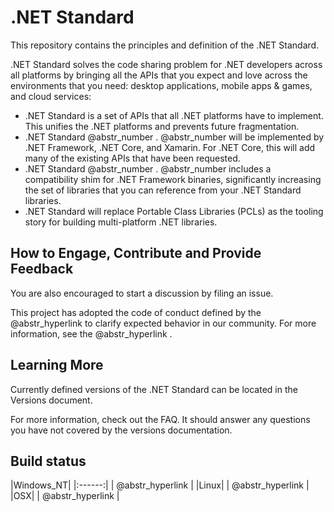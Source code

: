 # .NET Standard

This repository contains the principles and definition of the .NET Standard.

.NET Standard solves the code sharing problem for .NET developers across all platforms by bringing all the APIs that you expect and love across the environments that you need: desktop applications, mobile apps & games, and cloud services:

  * .NET Standard is a set of APIs that all .NET platforms have to implement. This unifies the .NET platforms and prevents future fragmentation.
  * .NET Standard @abstr_number . @abstr_number will be implemented by .NET Framework, .NET Core, and Xamarin. For .NET Core, this will add many of the existing APIs that have been requested.
  * .NET Standard @abstr_number . @abstr_number includes a compatibility shim for .NET Framework binaries, significantly increasing the set of libraries that you can reference from your .NET Standard libraries.
  * .NET Standard will replace Portable Class Libraries (PCLs) as the tooling story for building multi-platform .NET libraries.



## How to Engage, Contribute and Provide Feedback

You are also encouraged to start a discussion by filing an issue.

This project has adopted the code of conduct defined by the @abstr_hyperlink to clarify expected behavior in our community. For more information, see the @abstr_hyperlink .

## Learning More

Currently defined versions of the .NET Standard can be located in the Versions document.

For more information, check out the FAQ. It should answer any questions you have not covered by the versions documentation.

## Build status

|Windows_NT| |:------:| | @abstr_hyperlink | |Linux| | @abstr_hyperlink | |OSX| | @abstr_hyperlink |
